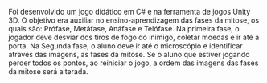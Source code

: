 Foi desenvolvido um jogo didático em C# e na ferramenta de jogos Unity 3D. O objetivo era auxiliar no ensino-aprendizagem das fases da mitose, os quais são: Prófase, Metáfase, Anáfase e Telófase. Na primeira fase, o jogador deve desviar dos tiros de fogo do inimigo, coletar moedas e ir até a porta. Na Segunda fase, o aluno deve ir até o microscópio e identificar através das imagens, as fases da mitose. Se o aluno que estiver jogando perder todos os pontos, ao reiniciar o jogo, a ordem das imagens das fases da mitose será alterada.
